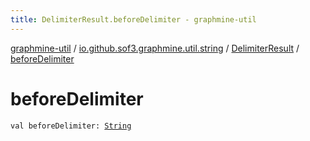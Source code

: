 ```yaml
---
title: DelimiterResult.beforeDelimiter - graphmine-util
---
```


[graphmine-util](../../index.html) / [io.github.sof3.graphmine.util.string](../index.html) / [DelimiterResult](index.html) / [beforeDelimiter](./before-delimiter.html)

# beforeDelimiter

`val beforeDelimiter: `[`String`](https://kotlinlang.org/api/latest/jvm/stdlib/kotlin/-string/index.html)